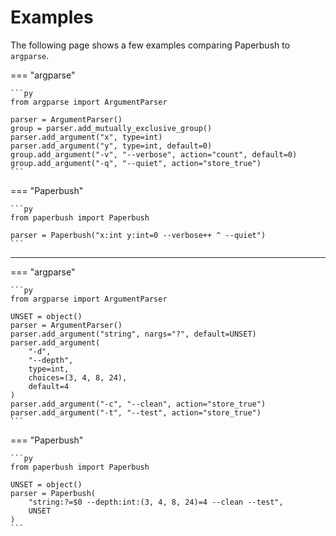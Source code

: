 # Examples

The following page shows a few examples comparing Paperbush to `argparse`.

=== "argparse"

    ```py
    from argparse import ArgumentParser

    parser = ArgumentParser()
    group = parser.add_mutually_exclusive_group()
    parser.add_argument("x", type=int)
    parser.add_argument("y", type=int, default=0)
    group.add_argument("-v", "--verbose", action="count", default=0)
    group.add_argument("-q", "--quiet", action="store_true")
    ```

=== "Paperbush"

    ```py
    from paperbush import Paperbush

    parser = Paperbush("x:int y:int=0 --verbose++ ^ --quiet")
    ```

---

=== "argparse"

    ```py
    from argparse import ArgumentParser

    UNSET = object()
    parser = ArgumentParser()
    parser.add_argument("string", nargs="?", default=UNSET)
    parser.add_argument(
        "-d",
        "--depth",
        type=int,
        choices=(3, 4, 8, 24),
        default=4
    )
    parser.add_argument("-c", "--clean", action="store_true")
    parser.add_argument("-t", "--test", action="store_true")
    ```

=== "Paperbush"

    ```py
    from paperbush import Paperbush

    UNSET = object()
    parser = Paperbush(
        "string:?=$0 --depth:int:(3, 4, 8, 24)=4 --clean --test",
        UNSET
    )
    ```